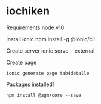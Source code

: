 # iochiken

Requirements
	node v10

Install ionic
	npm install -g @ionic/cli

Create server
	ionic serve --external

Create page

	ionic generate page tab4detalle

Packages installed!

	npm install @agm/core --save